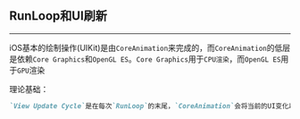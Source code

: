 ## RunLoop和UI刷新

-------

iOS基本的绘制操作(UIKit)是由`CoreAnimation`来完成的，而`CoreAnimation`的低层是依赖`Core Graphics`和`OpenGL ES`。`Core Graphics`用于`CPU渲染`，而`OpenGL ES`用于`GPU`渲染

理论基础：

```markdown
`View Update Cycle`是在每次`RunLoop`的末尾，`CoreAnimation`会将当前的UI变化以事务的形式提交到`Render Server`。具体的实现是：`CoreAnimation`会监听`RunLoop`状态，如果是`kCFRunLoopBeforeWaiting(即将进入休眠)`或者是`kCFRunLoopExit(即将推出RunLoop)`这两个状态的话，`CoreAnimation`会自动提交当前的所有关于`UI的改动`
```

